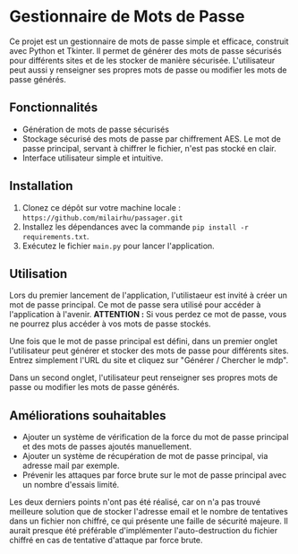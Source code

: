# Gestionnaire de Mots de Passe

Ce projet est un gestionnaire de mots de passe simple et efficace, construit avec Python et Tkinter. Il permet de générer des mots de passe sécurisés pour différents sites et de les stocker de manière sécurisée. L'utilisateur peut aussi y renseigner ses propres mots de passe ou modifier les mots de passe générés.

## Fonctionnalités

- Génération de mots de passe sécurisés
- Stockage sécurisé des mots de passe par chiffrement AES. Le mot de passe principal, servant à chiffrer le fichier, n'est pas stocké en clair.
- Interface utilisateur simple et intuitive.

## Installation

1. Clonez ce dépôt sur votre machine locale : `https://github.com/milairhu/passager.git`
2. Installez les dépendances avec la commande `pip install -r requirements.txt`.
3. Exécutez le fichier `main.py` pour lancer l'application.

## Utilisation

Lors du premier lancement de l'application, l'utilistaeur est invité à créer un mot de passe principal. Ce mot de passe sera utilisé pour accéder à l'application à l'avenir. **ATTENTION :** Si vous perdez ce mot de passe, vous ne pourrez plus accéder à vos mots de passe stockés.

Une fois que le mot de passe principal est défini, dans un premier onglet l'utilisateur peut générer et stocker des mots de passe pour différents sites. Entrez simplement l'URL du site et cliquez sur "Générer / Chercher le mdp".

Dans un second onglet, l'utilisateur peut renseigner ses propres mots de passe ou modifier les mots de passe générés.

## Améliorations souhaitables

- Ajouter un système de vérification de la force du mot de passe principal et des mots de passes ajoutés manuellement.
- Ajouter un système de récupération de mot de passe principal, via adresse mail par exemple.
- Prévenir les attaques par force brute sur le mot de passe principal avec un nombre d'essais limité.

Les deux derniers points n'ont pas été réalisé, car on n'a pas trouvé meilleure solution que de stocker l'adresse email et le nombre de tentatives dans un fichier non chiffré, ce qui présente une faille de sécurité majeure. Il aurait presque été préférable d'implémenter l'auto-destruction du fichier chiffré en cas de tentative d'attaque par force brute.

